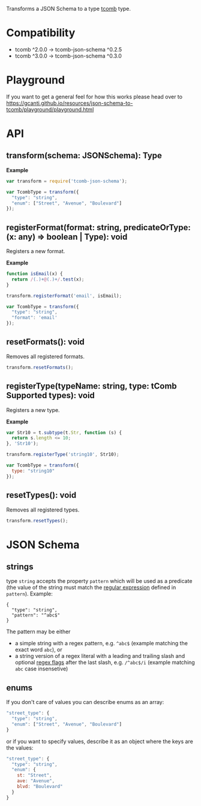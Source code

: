 Transforms a JSON Schema to a type [tcomb](https://github.com/gcanti/tcomb) type.

# Compatibility

- tcomb ^2.0.0 -> tcomb-json-schema ^0.2.5
- tcomb ^3.0.0 -> tcomb-json-schema ^0.3.0

# Playground

If you want to get a general feel for how this works please head over to https://gcanti.github.io/resources/json-schema-to-tcomb/playground/playground.html

# API

## transform(schema: JSONSchema): Type

**Example**

```js
var transform = require('tcomb-json-schema');

var TcombType = transform({
  "type": "string",
  "enum": ["Street", "Avenue", "Boulevard"]
});
```

## registerFormat(format: string, predicateOrType: (x: any) => boolean | Type): void

Registers a new format.

**Example**

```js
function isEmail(x) {
  return /(.)+@(.)+/.test(x);
}

transform.registerFormat('email', isEmail);

var TcombType = transform({
  "type": "string",
  "format": 'email'
});
```

## resetFormats(): void

Removes all registered formats.

```js
transform.resetFormats();
```

## registerType(typeName: string, type: tComb Supported types): void

Registers a new type.

**Example**

```js
var Str10 = t.subtype(t.Str, function (s) {
  return s.length <= 10;
}, 'Str10');

transform.registerType('string10', Str10);

var TcombType = transform({
  type: "string10"
});
```

## resetTypes(): void

Removes all registered types.

```js
transform.resetTypes();
```

# JSON Schema

## strings

type `string` accepts the property `pattern` which will be used as a predicate (the value of the string must match the [regular expression](https://developer.mozilla.org/en-US/docs/Web/JavaScript/Guide/Regular_Expressions) defined in `pattern`). Example:

```
{
  "type": "string",
  "pattern": "^abc$"
}
```

The pattern may be either

* a simple string with a regex pattern, e.g. `^abc$` (example matching the exact word `abc`), or
* a string version of a regex literal with a leading and trailing slash and optional [regex flags](https://developer.mozilla.org/en-US/docs/Web/JavaScript/Guide/Regular_Expressions#Advanced_searching_with_flags) after the last slash, e.g. `/^abc$/i` (example matching `abc` case insensetive)

## enums

If you don't care of values you can describe enums as an array:


```js
"street_type": {
  "type": "string",
  "enum": ["Street", "Avenue", "Boulevard"]
}
```

or if you want to specify values, describe it as an object where the keys are the values:

```js
"street_type": {
  "type": "string",
  "enum": {
    st: "Street",
    ave: "Avenue",
    blvd: "Boulevard"
  }
}
```
